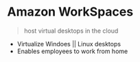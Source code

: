 # Amazon WorkSpaces

> host virtual desktops in the cloud

- Virtualize Windoes || Linux desktops
- Enables employees to work from home
